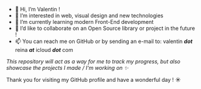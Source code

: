 - 👋 Hi, I’m Valentin !
- 👀 I’m interested in web, visual design and new technologies
- 🌱 I’m currently learning modern Front-End development
- 💞️ I’d like to collaborate on an Open Source library or project in the future !
- 📫 You can reach me on GitHub or by sending an e-mail to: valentin _**dot**_ reina _**at**_ icloud _**dot**_ com

*This repository will act as a way for me to track my progress, but also showcase the projects I made / I'm working on ✨*

Thank you for visiting my GitHub profile and have a wonderful day ! ☀️

<!---
Valentin2312/Valentin2312 is a ✨ special ✨ repository because its `README.md` (this file) appears on your GitHub profile.
You can click the Preview link to take a look at your changes.
--->
